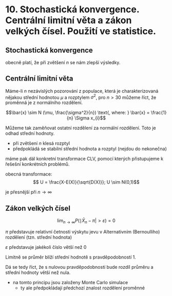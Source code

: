 # 10. Stochastická konvergence. Centrální limitní věta a zákon velkých čísel. Použití ve statistice.

## Stochastická konvergence

obecně platí, že při zvětšení $n$ se nám zlepší výsledky. 

## Centrální limitní věta 

Máme-li $n$ nezávislých pozorování z populace, která je charakterizovaná nějakou střední hodnotou $\mu$ a rozptylem $\sigma^2$, pro $n>30$ můžeme říct, že proměnná je z normálního rozdělení. 

$$\bar{x} \sim N (\mu, \frac{\sigma^2}{n}) \text{, where:  } \bar{x} = \frac{1}{n} \Sigma x_{i}$$

Můžeme tak zaměňovat ostatní rozdělení za normální rozdělení. Toto je odhad střední hodnoty. 

- při zvětšení $n$ klesá rozptyl 
- předpokládá se stabilní střední hodnota a rozptyl (nejdou do nekonečna)

máme pak dál konkretní transformace CLV, pomocí kterých přistupujeme k řešešní konkrétních problémů. 

obecná transformace: 
$$ U = \frac{X-E(X)}{\sqrt{D(X)}}; U \sim N(0,1)$$

je přesnější při $n \to \infty$ 

## Zákon velkých čísel 

$$\lim_{ n \to \infty } P(\mid \bar{X}_{n} - \pi | > \varepsilon ) = 0$$ 

$\pi$ představuje relativní četnosti výskytu jevu v Alternativním (Bernoulliho) rozdělení (tzn. střední hodnota)  

$\varepsilon$ představuje jakékoli číslo větší než 0 

Limitně se průměr blíží střední hodnotě s pravděpodobností 1. 

Dá se tedy říct, že s nulovou pravděpodobností bude rozdíl průměru a střední hodnoty větší než nula. 

- na tomto principu jsou založeny Monte Carlo simulace 
  - ty ale předpokládají předchozí znalost rozdělení proměnné 
